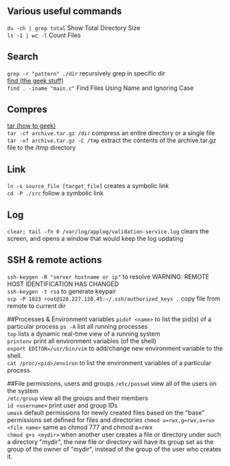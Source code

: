 ## Various useful commands
`du -ch | grep total` Show Total Directory Size  
`ls -1 | wc -l` Count Files  

## Search
`grep -r "pattern" ./dir` recursively grep in specific dir  
[find (the geek stuff)](http://www.thegeekstuff.com/2009/03/15-practical-linux-find-command-examples/)  
`find . -iname "main.c"` Find Files Using Name and Ignoring Case  

## Compres
[tar (how to geek)](http://www.howtogeek.com/248780/how-to-compress-and-extract-files-using-the-tar-command-on-linux/)  
`tar -cf archive.tar.gz /dir` compress an entire directory or a single file  
`tar -xf archive.tar.gz -C /tmp` extract the contents of the archive.tar.gz file to the /tmp directory  

## Link
`ln -s source_file [target_file]` creates a symbolic link  
`cd -P ./src` follow a symbolic link  

## Log
`clear; tail -fn 0 /var/log/applog/validation-service.log` clears the screen, and opens a window that would keep the log updating  

## SSH & remote actions
`ssh-keygen -R "server hostname or ip"` to resolve WARNING: REMOTE HOST IDENTIFICATION HAS CHANGED  
`ssh-keygen -t rsa` to generate keypair  
`scp -P 1023 root@128.227.120.45:~/.ssh/authorized_keys .` copy file from remote to current dir

##Processes & Environment variables
```pidof <name>``` to list the pid(s) of a particular process
```ps -A``` list all running processes  
```top``` lists a dynamic real-time view of a running system  
```printenv``` print all environment variables (of the shell)  
```export EDITOR=/usr/bin/vim``` to add/change new environment variable to the shell.  
```cat /proc/<pid>/environ``` to list the environment variables of a particular process 

##File permissions, users and groups
`/etc/passwd` view all of the users on the system  
`/etc/group` view all the groups and their members  
`id <username>` print user and group IDs  
`umask` default permissions for newly created files based on the "base" permissions set defined for files and directories
`chmod u=rwx,g=rwx,o=rwx <file name>` same as chmod 777 and chmod a=rwx    
`chmod g+s <mydir>` when another user creates a file or directory under such a directory "mydir", the new file or directory will have its group set as the group of the owner of "mydir", instead of the group of the user who creates it.

